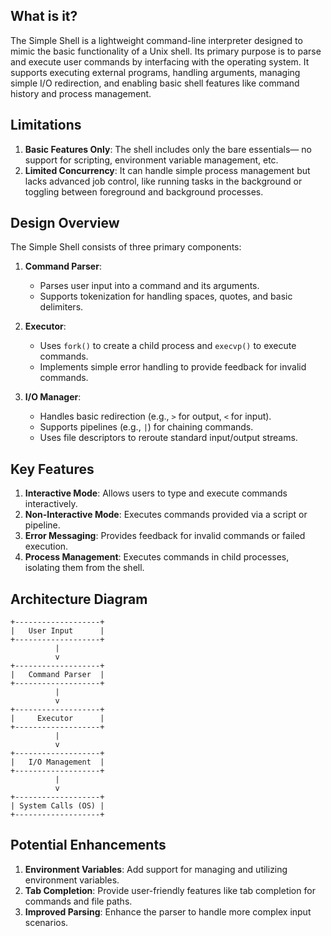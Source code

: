 ## What is it?
The Simple Shell is a lightweight command-line interpreter designed to mimic the basic functionality of a Unix shell. Its primary purpose is to parse and execute user commands by interfacing with the operating system. It supports executing external programs, handling arguments, managing simple I/O redirection, and enabling basic shell features like command history and process management.

## Limitations
1. **Basic Features Only**: The shell includes only the bare essentials— no support for scripting, environment variable management, etc.
2. **Limited Concurrency**: It can handle simple process management but lacks advanced job control, like running tasks in the background or toggling between foreground and background processes.

## Design Overview
The Simple Shell consists of three primary components:

1. **Command Parser**:
   - Parses user input into a command and its arguments.
   - Supports tokenization for handling spaces, quotes, and basic delimiters.

2. **Executor**:
   - Uses `fork()` to create a child process and `execvp()` to execute commands.
   - Implements simple error handling to provide feedback for invalid commands.

3. **I/O Manager**:
   - Handles basic redirection (e.g., `>` for output, `<` for input).
   - Supports pipelines (e.g., `|`) for chaining commands.
   - Uses file descriptors to reroute standard input/output streams.

## Key Features
1. **Interactive Mode**: Allows users to type and execute commands interactively.
2. **Non-Interactive Mode**: Executes commands provided via a script or pipeline.
3. **Error Messaging**: Provides feedback for invalid commands or failed execution.
4. **Process Management**: Executes commands in child processes, isolating them from the shell.

## Architecture Diagram
```
+-------------------+
|   User Input      |
+-------------------+
          |
          v
+-------------------+
|   Command Parser  |
+-------------------+
          |
          v
+-------------------+
|     Executor      |
+-------------------+
          |
          v
+-------------------+
|   I/O Management  |
+-------------------+
          |
          v
+-------------------+
| System Calls (OS) |
+-------------------+
```

## Potential Enhancements
1. **Environment Variables**: Add support for managing and utilizing environment variables.
2. **Tab Completion**: Provide user-friendly features like tab completion for commands and file paths.
3. **Improved Parsing**: Enhance the parser to handle more complex input scenarios.



